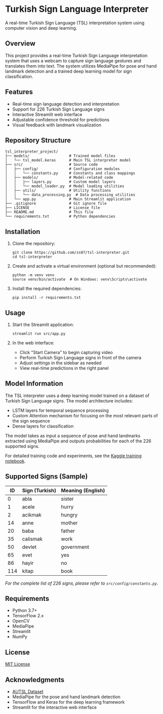 # Turkish Sign Language Interpreter

A real-time Turkish Sign Language (TSL) interpretation system using computer vision and deep learning.

## Overview

This project provides a real-time Turkish Sign Language interpretation system that uses a webcam to capture sign language gestures and translates them into text. The system utilizes MediaPipe for pose and hand landmark detection and a trained deep learning model for sign classification.

## Features

- Real-time sign language detection and interpretation
- Support for 226 Turkish Sign Language signs
- Interactive Streamlit web interface
- Adjustable confidence threshold for predictions
- Visual feedback with landmark visualization

## Repository Structure

```
tsl_interpreter_project/
├── models/                  # Trained model files
│   └── tsl_model.keras      # Main TSL interpreter model
├── src/                     # Source code
│   ├── config/              # Configuration modules
│   │   └── constants.py     # Constants and class mappings
│   ├── models/              # Model-related code
│   │   ├── layers.py        # Custom model layers
│   │   └── model_loader.py  # Model loading utilities
│   ├── utils/               # Utility functions
│   │   └── data_processing.py  # Data processing utilities
│   └── app.py               # Main Streamlit application
├── .gitignore               # Git ignore file
├── LICENSE                  # License file
├── README.md                # This file
└── requirements.txt         # Python dependencies
```

## Installation

1. Clone the repository:
   ```
   git clone https://github.com/zs07/tsl-interpreter.git
   cd tsl-interpreter
   ```

2. Create and activate a virtual environment (optional but recommended):
   ```
   python -m venv venv
   source venv/bin/activate  # On Windows: venv\Scripts\activate
   ```

3. Install the required dependencies:
   ```
   pip install -r requirements.txt
   ```

## Usage

1. Start the Streamlit application:
   ```
   streamlit run src/app.py
   ```

2. In the web interface:
   - Click "Start Camera" to begin capturing video
   - Perform Turkish Sign Language signs in front of the camera
   - Adjust settings in the sidebar as needed
   - View real-time predictions in the right panel

## Model Information

The TSL interpreter uses a deep learning model trained on a dataset of Turkish Sign Language signs. The model architecture includes:

- LSTM layers for temporal sequence processing
- Custom Attention mechanism for focusing on the most relevant parts of the sign sequence
- Dense layers for classification

The model takes as input a sequence of pose and hand landmarks extracted using MediaPipe and outputs probabilities for each of the 226 supported signs.

For detailed training code and experiments, see the [Kaggle training notebook](https://www.kaggle.com/code/zzzz07/signspeakmodel-1).

## Supported Signs (Sample)

| ID | Sign (Turkish) | Meaning (English)     |
|----|----------------|-----------------------|
| 0  | abla           | sister                |
| 1  | acele          | hurry                 |
| 2  | acikmak        | hungry                |
| 14 | anne           | mother                |
| 20 | baba           | father                |
| 35 | calismak       | work                  |
| 50 | devlet         | government            |
| 65 | evet           | yes                   |
| 86 | hayir          | no                    |
| 114| kitap          | book                  |

*For the complete list of 226 signs, please refer to `src/config/constants.py`.*


## Requirements

- Python 3.7+
- TensorFlow 2.x
- OpenCV
- MediaPipe
- Streamlit
- NumPy

## License

[MIT License](LICENSE)

## Acknowledgments
- [AUTSL Dataset](https://cvml.ankara.edu.tr/datasets/)
- MediaPipe for the pose and hand landmark detection
- TensorFlow and Keras for the deep learning framework
- Streamlit for the interactive web interface
